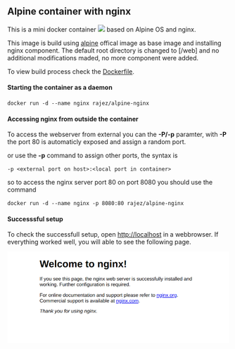 ## Alpine container with nginx

This is a mini docker container ![](https://images.microbadger.com/badges/image/nimmis/alpine-apache.svg) based on Alpine OS and nginx.

This image is build using [alpine](https://hub.docker.com/r/nimmis/alpine-micro/) offical image as base image and installing nginx component. The default root directory is changed to [/web] and no additional modifications maded, no more component were added.

To view build process check the [Dockerfile](https://github.com/rajezvelse/docker-alpine-nginx/Dockerfile).

#### Starting the container as a daemon

	docker run -d --name nginx rajez/alpine-nginx

#### Accessing nginx from outside the container

To access the webserver from external you can the **-P/-p** paramter, with **-P** the port 80 is automaticly exposed and assign a random port.

or use the **-p** command to assign other ports, the syntax is

	-p <external port on host>:<local port in container>

so to access the nginx server port 80 on port 8080 you should use the command

	docker run -d --name nginx -p 8080:80 rajez/alpine-nginx

#### Successsful setup

To check the successfull setup, open [http://localhost](http://localhost) in a webbrowser. If everything worked well, you will able to see the following page.

![screenshot](https://github.com/rajezvelse/docker-alpine-nginx/blob/master/images/screenshot.png?raw=true "Screenshot")
